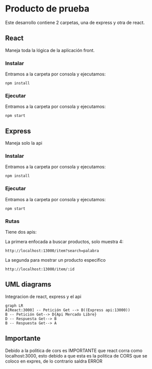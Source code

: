 # Producto de prueba

Este desarrollo contiene 2 carpetas, una de express y otra de react.

## React
Maneja toda la lógica de la aplicación front.

### Instalar
Entramos a la carpeta por consola y ejecutamos:

    npm install

### Ejecutar
Entramos a la carpeta por consola y ejecutamos:

    npm start

## Express
Maneja solo la api

### Instalar
Entramos a la carpeta por consola y ejecutamos:

    npm install

### Ejecutar
Entramos a la carpeta por consola y ejecutamos:

    npm start

### Rutas
Tiene dos apis:

La primera enfocada a buscar productos, solo muestra 4:

    http://localhost:13000/item?search=palabra

La segunda para mostrar un producto especifico

    http://localhost:13000/item/:id


## UML diagrams

Integracion de react, express y el api

```mermaid
graph LR
A[React:3000] -- Petición Get --> B((Express api:13000))
B -- Petición Get--> D{Api Mercado Libre}
D -- Respuesta Get--> B
B -- Respuesta Get--> A
```

## Importante
Debido a la politica de cors es IMPORTANTE que react corra como localhost:3000, esto debido a que esta es la politica de CORS que se coloco en expres, de lo contrario saldra ERROR 

